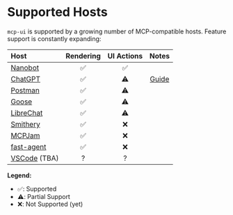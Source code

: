 # Supported Hosts

`mcp-ui` is supported by a growing number of MCP-compatible hosts. Feature support is constantly expanding:

| Host      | Rendering | UI Actions | Notes
| :-------- | :-------: | :--------: | :--------: |
| [Nanobot](https://www.nanobot.ai/)    |     ✅    |     ✅     |
| [ChatGPT](https://chatgpt.com/)    |     ✅    |     ⚠️     | [Guide](https://mcpui.dev/guide/apps-sdk)
| [Postman](https://www.postman.com/)   |     ✅    |     ⚠️      |
| [Goose](https://block.github.io/goose/)     |     ✅    |     ⚠️      |
| [LibreChat](https://www.librechat.ai/)    |     ✅    |     ⚠️     |
| [Smithery](https://smithery.ai/playground)  |     ✅    |     ❌     |
| [MCPJam](https://www.mcpjam.com/)    |     ✅    |     ❌     |
| [fast-agent](https://fast-agent.ai/mcp/mcp-ui/) | ✅ | ❌ |
| [VSCode](https://github.com/microsoft/vscode/issues/260218) (TBA)    |    ?    |    ?     |

**Legend:**
- ✅: Supported
- ⚠️: Partial Support
- ❌: Not Supported (yet)
